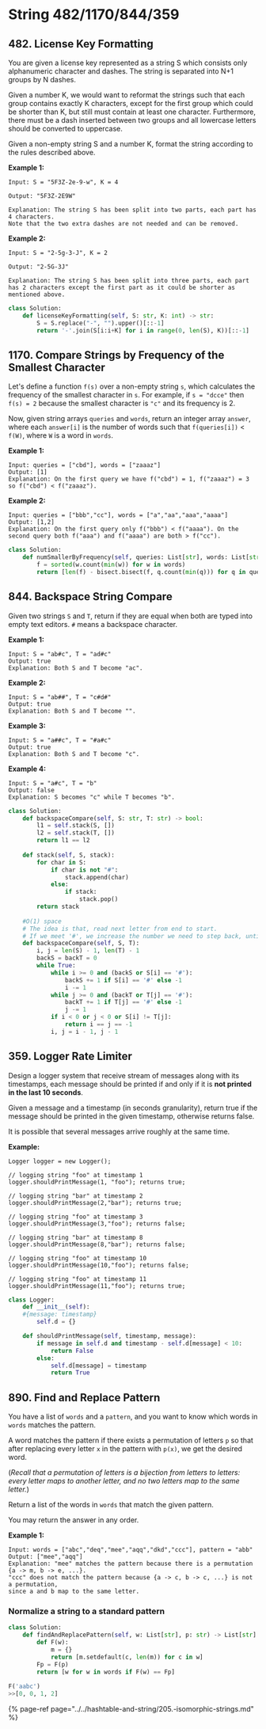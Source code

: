 # String 482/1170/844/359

## 482. License Key Formatting

You are given a license key represented as a string S which consists only alphanumeric character and dashes. The string is separated into N+1 groups by N dashes.

Given a number K, we would want to reformat the strings such that each group contains exactly K characters, except for the first group which could be shorter than K, but still must contain at least one character. Furthermore, there must be a dash inserted between two groups and all lowercase letters should be converted to uppercase.

Given a non-empty string S and a number K, format the string according to the rules described above.

**Example 1:**  


```text
Input: S = "5F3Z-2e-9-w", K = 4

Output: "5F3Z-2E9W"

Explanation: The string S has been split into two parts, each part has 4 characters.
Note that the two extra dashes are not needed and can be removed.
```

**Example 2:**  


```text
Input: S = "2-5g-3-J", K = 2

Output: "2-5G-3J"

Explanation: The string S has been split into three parts, each part has 2 characters except the first part as it could be shorter as mentioned above.
```

```python
class Solution:
    def licenseKeyFormatting(self, S: str, K: int) -> str:
        S = S.replace("-", "").upper()[::-1]
        return '-'.join(S[i:i+K] for i in range(0, len(S), K))[::-1]
```

## 1170. Compare Strings by Frequency of the Smallest Character

Let's define a function `f(s)` over a non-empty string `s`, which calculates the frequency of the smallest character in `s`. For example, if `s = "dcce"` then `f(s) = 2` because the smallest character is `"c"` and its frequency is 2.

Now, given string arrays `queries` and `words`, return an integer array `answer`, where each `answer[i]` is the number of words such that `f(queries[i])` &lt; `f(W)`, where `W` is a word in `words`.

**Example 1:**

```text
Input: queries = ["cbd"], words = ["zaaaz"]
Output: [1]
Explanation: On the first query we have f("cbd") = 1, f("zaaaz") = 3 so f("cbd") < f("zaaaz").
```

**Example 2:**

```text
Input: queries = ["bbb","cc"], words = ["a","aa","aaa","aaaa"]
Output: [1,2]
Explanation: On the first query only f("bbb") < f("aaaa"). On the second query both f("aaa") and f("aaaa") are both > f("cc").
```

```python
class Solution:
    def numSmallerByFrequency(self, queries: List[str], words: List[str]) -> List[int]:
        f = sorted(w.count(min(w)) for w in words)
        return [len(f) - bisect.bisect(f, q.count(min(q))) for q in queries]
```

## 844. Backspace String Compare

Given two strings `S` and `T`, return if they are equal when both are typed into empty text editors. `#` means a backspace character.

**Example 1:**

```text
Input: S = "ab#c", T = "ad#c"
Output: true
Explanation: Both S and T become "ac".
```

**Example 2:**

```text
Input: S = "ab##", T = "c#d#"
Output: true
Explanation: Both S and T become "".
```

**Example 3:**

```text
Input: S = "a##c", T = "#a#c"
Output: true
Explanation: Both S and T become "c".
```

**Example 4:**

```text
Input: S = "a#c", T = "b"
Output: false
Explanation: S becomes "c" while T becomes "b".
```

```python
class Solution:
    def backspaceCompare(self, S: str, T: str) -> bool:
        l1 = self.stack(S, [])
        l2 = self.stack(T, [])
        return l1 == l2        
    
    def stack(self, S, stack):
        for char in S:
            if char is not "#":
                stack.append(char)
            else:
                if stack:
                    stack.pop()
        return stack
    
    #O(1) space
    # The idea is that, read next letter from end to start.
    # If we meet '#', we increase the number we need to step back, until back = 0
    def backspaceCompare(self, S, T):
        i, j = len(S) - 1, len(T) - 1
        backS = backT = 0
        while True:
            while i >= 0 and (backS or S[i] == '#'):
                backS += 1 if S[i] == '#' else -1
                i -= 1
            while j >= 0 and (backT or T[j] == '#'):
                backT += 1 if T[j] == '#' else -1
                j -= 1
            if i < 0 or j < 0 or S[i] != T[j]:
                return i == j == -1
            i, j = i - 1, j - 1
```

## 359. Logger Rate Limiter

Design a logger system that receive stream of messages along with its timestamps, each message should be printed if and only if it is **not printed in the last 10 seconds**.

Given a message and a timestamp \(in seconds granularity\), return true if the message should be printed in the given timestamp, otherwise returns false.

It is possible that several messages arrive roughly at the same time.

**Example:**

```text
Logger logger = new Logger();

// logging string "foo" at timestamp 1
logger.shouldPrintMessage(1, "foo"); returns true; 

// logging string "bar" at timestamp 2
logger.shouldPrintMessage(2,"bar"); returns true;

// logging string "foo" at timestamp 3
logger.shouldPrintMessage(3,"foo"); returns false;

// logging string "bar" at timestamp 8
logger.shouldPrintMessage(8,"bar"); returns false;

// logging string "foo" at timestamp 10
logger.shouldPrintMessage(10,"foo"); returns false;

// logging string "foo" at timestamp 11
logger.shouldPrintMessage(11,"foo"); returns true;
```

```python
class Logger:
    def __init__(self):
    #{message: timestamp}
        self.d = {}

    def shouldPrintMessage(self, timestamp, message):
        if message in self.d and timestamp - self.d[message] < 10:
            return False
        else:
            self.d[message] = timestamp
            return True
```

## 890. Find and Replace Pattern

You have a list of `words` and a `pattern`, and you want to know which words in `words` matches the pattern.

A word matches the pattern if there exists a permutation of letters `p` so that after replacing every letter `x` in the pattern with `p(x)`, we get the desired word.

\(_Recall that a permutation of letters is a bijection from letters to letters: every letter maps to another letter, and no two letters map to the same letter._\)

Return a list of the words in `words` that match the given pattern. 

You may return the answer in any order.

**Example 1:**

```text
Input: words = ["abc","deq","mee","aqq","dkd","ccc"], pattern = "abb"
Output: ["mee","aqq"]
Explanation: "mee" matches the pattern because there is a permutation {a -> m, b -> e, ...}. 
"ccc" does not match the pattern because {a -> c, b -> c, ...} is not a permutation,
since a and b map to the same letter.
```

### Normalize a string to a standard pattern

```python
class Solution:
    def findAndReplacePattern(self, w: List[str], p: str) -> List[str]:
        def F(w):
            m = {}
            return [m.setdefault(c, len(m)) for c in w]
        Fp = F(p)
        return [w for w in words if F(w) == Fp]
        
F('aabc')
>>[0, 0, 1, 2]
```

{% page-ref page="../../hashtable-and-string/205.-isomorphic-strings.md" %}

